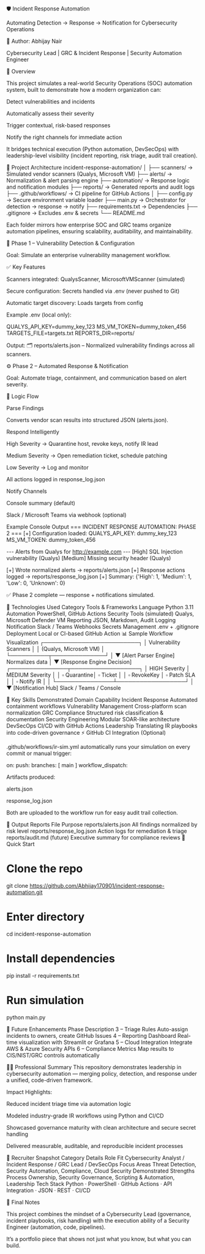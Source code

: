🛡️ Incident Response Automation

Automating Detection → Response → Notification for Cybersecurity Operations

👤 Author: Abhijay Nair

Cybersecurity Lead | GRC & Incident Response | Security Automation Engineer

🧩 Overview

This project simulates a real-world Security Operations (SOC) automation system, built to demonstrate how a modern organization can:

Detect vulnerabilities and incidents

Automatically assess their severity

Trigger contextual, risk-based responses

Notify the right channels for immediate action

It bridges technical execution (Python automation, DevSecOps) with leadership-level visibility (incident reporting, risk triage, audit trail creation).

🧱 Project Architecture
incident-response-automation/
│
├── scanners/                → Simulated vendor scanners (Qualys, Microsoft VM)
├── alerts/                  → Normalization & alert parsing engine
├── automation/              → Response logic and notification modules
├── reports/                 → Generated reports and audit logs
├── .github/workflows/       → CI pipeline for GitHub Actions
│
├── config.py                → Secure environment variable loader
├── main.py                  → Orchestrator for detection → response → notify
├── requirements.txt          → Dependencies
├── .gitignore                → Excludes .env & secrets
└── README.md


Each folder mirrors how enterprise SOC and GRC teams organize automation pipelines, ensuring scalability, auditability, and maintainability.

🚨 Phase 1 – Vulnerability Detection & Configuration

Goal: Simulate an enterprise vulnerability management workflow.

✅ Key Features

Scanners integrated: QualysScanner, MicrosoftVMScanner (simulated)

Secure configuration: Secrets handled via .env (never pushed to Git)

Automatic target discovery: Loads targets from config

Example .env (local only):

QUALYS_API_KEY=dummy_key_123
MS_VM_TOKEN=dummy_token_456
TARGETS_FILE=targets.txt
REPORTS_DIR=reports/


Output:
🗂️ reports/alerts.json – Normalized vulnerability findings across all scanners.

⚙️ Phase 2 – Automated Response & Notification

Goal: Automate triage, containment, and communication based on alert severity.

🧠 Logic Flow

Parse Findings

Converts vendor scan results into structured JSON (alerts.json).

Respond Intelligently

High Severity → Quarantine host, revoke keys, notify IR lead

Medium Severity → Open remediation ticket, schedule patching

Low Severity → Log and monitor

All actions logged in response_log.json

Notify Channels

Console summary (default)

Slack / Microsoft Teams via webhook (optional)

Example Console Output
=== INCIDENT RESPONSE AUTOMATION: PHASE 2 ===
[+] Configuration loaded:
QUALYS_API_KEY: dummy_key_123
MS_VM_TOKEN: dummy_token_456

--- Alerts from Qualys for http://example.com ---
[High] SQL Injection vulnerability (Qualys)
[Medium] Missing security header (Qualys)

[+] Wrote normalized alerts -> reports/alerts.json
[+] Response actions logged -> reports/response_log.json
[+] Summary: {'High': 1, 'Medium': 1, 'Low': 0, 'Unknown': 0}

✅ Phase 2 complete — response + notifications simulated.

🧰 Technologies Used
Category	Tools & Frameworks
Language	Python 3.11
Automation	PowerShell, GitHub Actions
Security Tools (simulated)	Qualys, Microsoft Defender VM
Reporting	JSON, Markdown, Audit Logging
Notification	Slack / Teams Webhooks
Secrets Management	.env + .gitignore
Deployment	Local or CI-based GitHub Action
📊 Sample Workflow Visualization
┌─────────────────────────┐
│ Vulnerability Scanners  │
│ (Qualys, Microsoft VM)  │
└──────────┬──────────────┘
           │
           ▼
   [Alert Parser Engine]
       Normalizes data
           │
           ▼
 [Response Engine Decision]
 ┌───────────────┬──────────────────┐
 │ HIGH Severity │ MEDIUM Severity  │
 │   ▫ Quarantine│   ▫ Ticket       │
 │   ▫ RevokeKey │   ▫ Patch SLA    │
 │   ▫ Notify IR │                  │
 └───────────────┴──────────────────┘
           │
           ▼
     [Notification Hub]
     Slack / Teams / Console

🧠 Key Skills Demonstrated
Domain	Capability
Incident Response	Automated containment workflows
Vulnerability Management	Cross-platform scan normalization
GRC Compliance	Structured risk classification & documentation
Security Engineering	Modular SOAR-like architecture
DevSecOps	CI/CD with GitHub Actions
Leadership	Translating IR playbooks into code-driven governance
⚡ GitHub CI Integration (Optional)

.github/workflows/ir-sim.yml automatically runs your simulation on every commit or manual trigger:

on:
  push:
    branches: [ main ]
  workflow_dispatch:


Artifacts produced:

alerts.json

response_log.json

Both are uploaded to the workflow run for easy audit trail collection.

🧾 Output Reports
File	Purpose
reports/alerts.json	All findings normalized by risk level
reports/response_log.json	Action logs for remediation & triage
reports/audit.md (future)	Executive summary for compliance reviews
🚀 Quick Start
# Clone the repo
git clone https://github.com/Abhijay170901/incident-response-automation.git

# Enter directory
cd incident-response-automation

# Install dependencies
pip install -r requirements.txt

# Run simulation
python main.py

🧩 Future Enhancements
Phase	Description
3 – Triage Rules	Auto-assign incidents to owners, create GitHub Issues
4 – Reporting Dashboard	Real-time visualization with Streamlit or Grafana
5 – Cloud Integration	Integrate AWS & Azure Security APIs
6 – Compliance Metrics	Map results to CIS/NIST/GRC controls automatically


👨‍💼 Professional Summary
This repository demonstrates leadership in cybersecurity automation — merging policy, detection, and response under a unified, code-driven framework.

Impact Highlights:

Reduced incident triage time via automation logic

Modeled industry-grade IR workflows using Python and CI/CD

Showcased governance maturity with clean architecture and secure secret handling

Delivered measurable, auditable, and reproducible incident processes

🏁 Recruiter Snapshot
Category	Details
Role Fit	Cybersecurity Analyst / Incident Response / GRC Lead / DevSecOps
Focus Areas	Threat Detection, Security Automation, Compliance, Cloud Security
Demonstrated Strengths	Process Ownership, Security Governance, Scripting & Automation, Leadership
Tech Stack	Python · PowerShell · GitHub Actions · API Integration · JSON · REST · CI/CD

🧭 Final Notes

This project combines the mindset of a Cybersecurity Lead (governance, incident playbooks, risk handling) with the execution ability of a Security Engineer (automation, code, pipelines).

It’s a portfolio piece that shows not just what you know, but what you can build.
